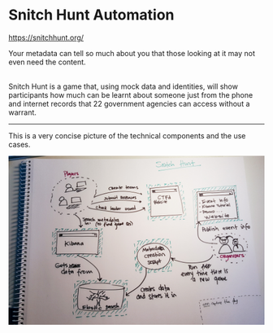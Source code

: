 # Snitch Hunt Automation
https://snitchhunt.org/

Your metadata can tell so much about you that those looking at it may not even need the content.

<br/>
Snitch Hunt is a game that, using mock data and identities, will show participants how much can be learnt about someone just from the phone and internet records that 22 government agencies can access without a warrant.

---
This is a very concise picture of the technical components and the use cases. 

![](docs/snitch-hunt-tech-components.jpg)
